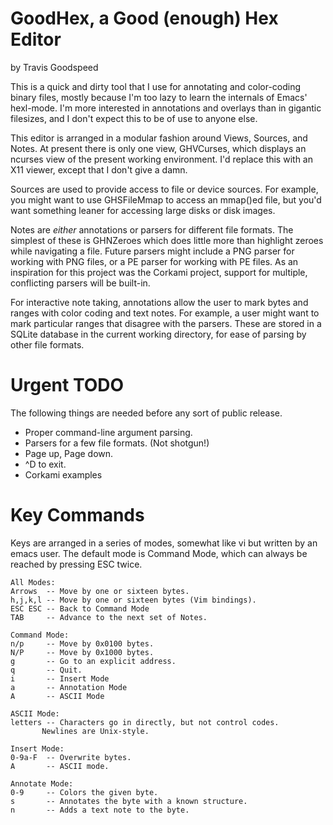 GoodHex, a Good (enough) Hex Editor
===================================

by Travis Goodspeed

This is a quick and dirty tool that I use for annotating and
color-coding binary files, mostly because I'm too lazy to learn the
internals of Emacs' hexl-mode.  I'm more interested in annotations and
overlays than in gigantic filesizes, and I don't expect this to be of
use to anyone else.



This editor is arranged in a modular fashion around Views, Sources,
and Notes.  At present there is only one view, GHVCurses, which
displays an ncurses view of the present working environment.  I'd
replace this with an X11 viewer, except that I don't give a damn.

Sources are used to provide access to file or device sources.  For
example, you might want to use GHSFileMmap to access an mmap()ed file,
but you'd want something leaner for accessing large disks or disk
images.

Notes are *either* annotations or parsers for different file formats.
The simplest of these is GHNZeroes which does little more than
highlight zeroes while navigating a file.  Future parsers might
include a PNG parser for working with PNG files, or a PE parser for
working with PE files.  As an inspiration for this project was the
Corkami project, support for multiple, conflicting parsers will be
built-in.

For interactive note taking, annotations allow the user to mark bytes
and ranges with color coding and text notes.  For example, a user
might want to mark particular ranges that disagree with the parsers.
These are stored in a SQLite database in the current working
directory, for ease of parsing by other file formats.



Urgent TODO
===========

The following things are needed before any sort of public release.

* Proper command-line argument parsing.
* Parsers for a few file formats.  (Not shotgun!)
* Page up, Page down.
* ^D to exit.
* Corkami examples


Key Commands
============

Keys are arranged in a series of modes, somewhat like vi but written
by an emacs user.  The default mode is Command Mode, which can always
be reached by pressing ESC twice.

```
All Modes:
Arrows  -- Move by one or sixteen bytes.
h,j,k,l -- Move by one or sixteen bytes (Vim bindings).
ESC ESC -- Back to Command Mode
TAB     -- Advance to the next set of Notes.

Command Mode:
n/p     -- Move by 0x0100 bytes.
N/P     -- Move by 0x1000 bytes.
g       -- Go to an explicit address.
q       -- Quit.
i       -- Insert Mode
a       -- Annotation Mode
A       -- ASCII Mode

ASCII Mode:
letters -- Characters go in directly, but not control codes.
	   Newlines are Unix-style.

Insert Mode:
0-9a-F  -- Overwrite bytes.
A       -- ASCII mode.

Annotate Mode:
0-9     -- Colors the given byte.
s       -- Annotates the byte with a known structure.
n       -- Adds a text note to the byte.
```
